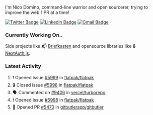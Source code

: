
I'm Nico Domino, command-line warrior and open sourcerer, trying to improve the web 1 PR at a time!

[![Twitter Badge](https://img.shields.io/badge/-@ndom91-1ca0f1?style=flat-square&labelColor=1ca0f1&logo=twitter&logoColor=white&link=https://twitter.com/ndom91)](https://twitter.com/ndom91) [![Linkedin Badge](https://img.shields.io/badge/-ndom91-blue?style=flat-square&logo=Linkedin&logoColor=white&link=https://www.linkedin.com/in/ndom91/)](https://www.linkedin.com/in/ndom91/) [![Gmail Badge](https://img.shields.io/badge/-yo@ndo.dev-c14438?style=flat-square&logo=mail.ru&logoColor=white&link=mailto:yo@ndo.dev)](mailto:yo@ndo.dev)

### Currently Working On..

Side projects like 📬 [Briefkasten](https://briefkastenhq.com) and opensource libraries like 🔒 [NextAuth.js](https://github.com/nextauthjs/next-auth).

<!--START_SECTION_PROFILE_VIEWS:readme-info-->
<!--END_SECTION_PROFILE_VIEWS:readme-info-->

<!--START_SECTION_DAILY_COMMIT:readme-info-->
<!--END_SECTION_DAILY_COMMIT:readme-info-->

<!--START_SECTION_WEEKLY_COMMIT:readme-info-->
<!--END_SECTION_WEEKLY_COMMIT:readme-info-->

### Latest Activity

<!--START_SECTION:activity-->
1. ❗ Opened issue [#5999](https://github.com/flatpak/flatpak/issues/5999) in [flatpak/flatpak](https://github.com/flatpak/flatpak)
2. 🔒 Closed issue [#5998](https://github.com/flatpak/flatpak/issues/5998) in [flatpak/flatpak](https://github.com/flatpak/flatpak)
3. 🗣 Commented on [#9406](https://github.com/vercel/turborepo/pull/9406#issuecomment-2464244135) in [vercel/turborepo](https://github.com/vercel/turborepo)
4. ❗ Opened issue [#5998](https://github.com/flatpak/flatpak/issues/5998) in [flatpak/flatpak](https://github.com/flatpak/flatpak)
5. 💪 Opened PR [#5473](https://github.com/gitbutlerapp/gitbutler/pull/5473) in [gitbutlerapp/gitbutler](https://github.com/gitbutlerapp/gitbutler)
<!--END_SECTION:activity-->
